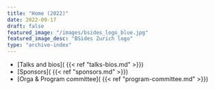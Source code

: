 ```yaml
---
title: "Home (2022)"
date: 2022-09-17
draft: false
featured_image: "/images/bsides_logo_blue.jpg"
featured_image_desc: "BSides Zurich logo"
type: "archive-index"
---
```


* [Talks and bios]( {{< ref "talks-bios.md" >}})
* [Sponsors]( {{< ref "sponsors.md" >}})
* [Orga & Program committee]( {{< ref "program-committee.md" >}})
